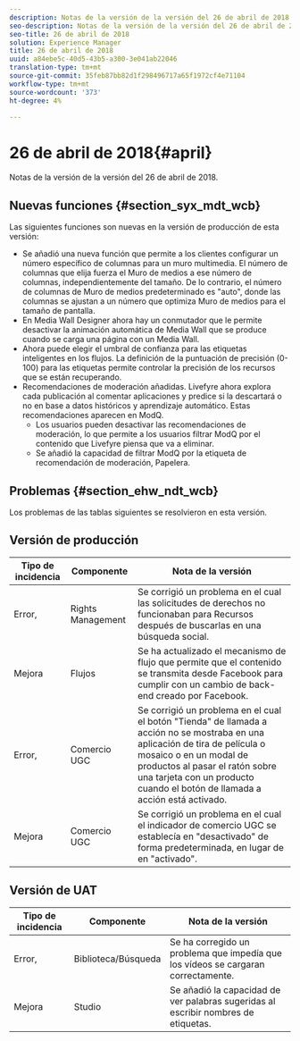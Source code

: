 ```yaml
---
description: Notas de la versión de la versión del 26 de abril de 2018.
seo-description: Notas de la versión de la versión del 26 de abril de 2018.
seo-title: 26 de abril de 2018
solution: Experience Manager
title: 26 de abril de 2018
uuid: a84ebe5c-40d5-43b5-a300-3e041ab22046
translation-type: tm+mt
source-git-commit: 35feb87bb82d1f298496717a65f1972cf4e71104
workflow-type: tm+mt
source-wordcount: '373'
ht-degree: 4%

---
```



# 26 de abril de 2018{#april}

Notas de la versión de la versión del 26 de abril de 2018.

## Nuevas funciones {#section_syx_mdt_wcb}

Las siguientes funciones son nuevas en la versión de producción de esta versión:

* Se añadió una nueva función que permite a los clientes configurar un número específico de columnas para un muro multimedia. El número de columnas que elija fuerza el Muro de medios a ese número de columnas, independientemente del tamaño. De lo contrario, el número de columnas de Muro de medios predeterminado es &quot;auto&quot;, donde las columnas se ajustan a un número que optimiza Muro de medios para el tamaño de pantalla.
* En Media Wall Designer ahora hay un conmutador que le permite desactivar la animación automática de Media Wall que se produce cuando se carga una página con un Media Wall.
* Ahora puede elegir el umbral de confianza para las etiquetas inteligentes en los flujos. La definición de la puntuación de precisión (0-100) para las etiquetas permite controlar la precisión de los recursos que se están recuperando.
* Recomendaciones de moderación añadidas. Livefyre ahora explora cada publicación al comentar aplicaciones y predice si la descartará o no en base a datos históricos y aprendizaje automático. Estas recomendaciones aparecen en ModQ.
   * Los usuarios pueden desactivar las recomendaciones de moderación, lo que permite a los usuarios filtrar ModQ por el contenido que Livefyre piensa que va a eliminar.
   * Se añadió la capacidad de filtrar ModQ por la etiqueta de recomendación de moderación, Papelera.

## Problemas {#section_ehw_ndt_wcb}

Los problemas de las tablas siguientes se resolvieron en esta versión.

## Versión de producción

| **Tipo de incidencia** | **Componente** | **Nota de la versión** |
|---|---|---|
| Error, | Rights Management | Se corrigió un problema en el cual las solicitudes de derechos no funcionaban para Recursos después de buscarlas en una búsqueda social. |
| Mejora | Flujos | Se ha actualizado el mecanismo de flujo que permite que el contenido se transmita desde Facebook para cumplir con un cambio de back-end creado por Facebook. |
| Error, | Comercio UGC | Se corrigió un problema en el cual el botón &quot;Tienda&quot; de llamada a acción no se mostraba en una aplicación de tira de película o mosaico o en un modal de productos al pasar el ratón sobre una tarjeta con un producto cuando el botón de llamada a acción está activado. |
| Mejora | Comercio UGC | Se corrigió un problema en el cual el indicador de comercio UGC se establecía en &quot;desactivado&quot; de forma predeterminada, en lugar de en &quot;activado&quot;. |

## Versión de UAT

| **Tipo de incidencia** | **Componente** | **Nota de la versión** |
|---|---|---|
| Error, | Biblioteca/Búsqueda | Se ha corregido un problema que impedía que los vídeos se cargaran correctamente. |
| Mejora | Studio | Se añadió la capacidad de ver palabras sugeridas al escribir nombres de etiquetas. |

